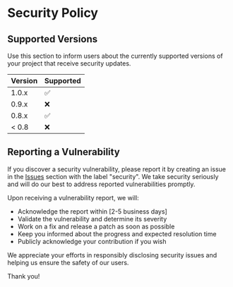 # Security Policy

## Supported Versions

Use this section to inform users about the currently supported versions of your project that receive security updates.

| Version | Supported          |
| ------- | ------------------ |
| 1.0.x   | :white_check_mark: |
| 0.9.x   | :x:                |
| 0.8.x   | :white_check_mark: |
| < 0.8   | :x:                |

## Reporting a Vulnerability

If you discover a security vulnerability, please report it by creating an issue in the [Issues](https://github.com/Copilot-abuser/Python_breach_checker/issues) section with the label "security". We take security seriously and will do our best to address reported vulnerabilities promptly.

Upon receiving a vulnerability report, we will:

  - Acknowledge the report within [2-5 business days]
  - Validate the vulnerability and determine its severity
  - Work on a fix and release a patch as soon as possible
  - Keep you informed about the progress and expected resolution time
  - Publicly acknowledge your contribution if you wish

We appreciate your efforts in responsibly disclosing security issues and helping us ensure the safety of our users.

Thank you!
